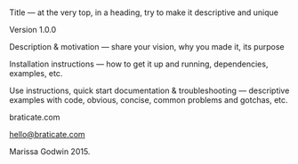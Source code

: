#
Title — at the very top, in a heading, try to make it descriptive and unique

Version 1.0.0


Description & motivation — share your vision, why you made it, its purpose

Installation instructions — how to get it up and running, 
dependencies, examples, etc.

Use instructions, quick start documentation & troubleshooting — descriptive examples with code, obvious, concise, common problems and gotchas, etc.

braticate.com

hello@braticate.com

Marissa Godwin 2015.